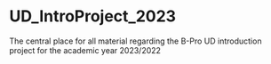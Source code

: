 # UD_IntroProject_2023
The central place for all material regarding the B-Pro UD introduction project for the academic year 2023/2022
